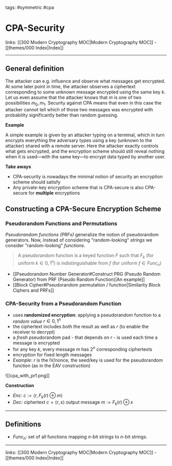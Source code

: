 tags: #symmetric #cpa 

# CPA-Security

links:  [[300 Modern Cryptography MOC|Modern Cryptography MOC]] - [[themes/000 Index|Index]]

---

## General definition

The attacker can e.g. influence and observe what messages get encrypted. At some later point in time, the attacker observes a ciphertext corresponding to some unknown message encrypted using the same key $k$. Let us even assume that the attacker knows that $m$ is one of two possibilities $m_0, m_1$. Security against CPA means that even in this case the attacker cannot tell which of those two messages was encrypted with probability significantly better than random guessing.

**Example**

A simple example is given by an attacker typing on a terminal, which in turn encrypts everything the adversary types using a key (unknown to the attacker) shared with a remote server. Here the attacker exactly controls what gets encrypted, and the encryption scheme should still reveal nothing when it is used—with the same key—to encrypt data typed by another user.

**Take aways**

- CPA-security is nowadays the minimal notion of security an encryption scheme should satisfy
- Any private-key encryption scheme that is CPA-secure is also CPA-secure for **multiple** encryptions

## Constructing a CPA-Secure Encryption Scheme

### Pseudorandom Functions and Permutations

*Pseudorandom functions (PRFs)* generalize the notion of pseudorandom generators. Now, instead of considering "random-looking" *strings* we consider "random-looking" *functions*.

> A pseudorandom function is a keyed function $F$ such that $F_k$ (for uniform $k \in {0, 1}^n$) is indistinguishable from $f$ (for uniform $f \in Func_n$)

* [[Pseudorandom Number Generator#Construct PRG (Pseudo Random Generator) from PRF (Pseudo Random Function)|An example]]
* [[Block Cipher#Pseudorandom permutation / function|Similarity Block Ciphers and PRFs]]

### CPA-Security from a Pseudorandom Function

- uses **randomized encryption**: applying a pseudorandom function to a *random value* $r \in {0,1}^n$ 
- the ciphertext includes both the result as well as $r$ (to enable the receiver to decrypt)
- a *fresh* pseudorandom pad - that depends on $r$ - is used each time a message is encrypted
- for any key $k$, every message $m$ has $2^n$ corresponding ciphertexts
- encryption for fixed length messages
- *Example*: $r$ is the IV/nonce, the seed/key is used for the pseudorandom function (as in the EAV construction)

![[cpa_with_prf.png]]

**Construction**

- $Enc$: $c := \langle r, F_k(r) \oplus m \rangle$
- $Dec$: ciphertext $c = \langle r,s \rangle$ output message $m := F_k(r) \oplus s$

---

## Definitions
- $Func_n$: set of all functions mapping $n$-bit strings to $n$-bit strings.

---
links:  [[300 Modern Cryptography MOC|Modern Cryptography MOC]] - [[themes/000 Index|Index]]
